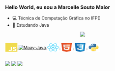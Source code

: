 ### Hello World, eu sou a Marcelle Souto Maior 

- 💻 Técnica de Computação Gráfica no IFPE
- 🔮 Estudando Java

<div align="center">
  <a href="https://github.com/maayq">
  <img height="180em" src="https://github-readme-stats.vercel.app/api?username=maayq&show_icons=true&theme=nightowl&include_all_commits=true&count_private=true"/>
</div>
<div style="display: inline_block"><br>
  <img align="center" alt="Maay-Js" height="30" width="40" src="https://raw.githubusercontent.com/devicons/devicon/master/icons/javascript/javascript-plain.svg">
  <img align="center" alt="Maay-Java" height="30" width="40" src="https://cdn.jsdelivr.net/gh/devicons/devicon/icons/java/java-original.svg" />
  <img align="center" alt="Maay-React" height="30" width="40" src="https://raw.githubusercontent.com/devicons/devicon/master/icons/react/react-original.svg">
  <img align="center" alt="Maay-HTML" height="30" width="40" src="https://raw.githubusercontent.com/devicons/devicon/master/icons/html5/html5-original.svg">
  <img align="center" alt="Maay-CSS" height="30" width="40" src="https://raw.githubusercontent.com/devicons/devicon/master/icons/css3/css3-original.svg">
  <img align="center" alt="Maay-Python" height="30" width="40" src="https://raw.githubusercontent.com/devicons/devicon/master/icons/python/python-original.svg">
  
  ##
  <a href = "mailto:adriannemarcelle17@gmail.com"><img src="https://img.shields.io/badge/-Gmail-%23333?style=for-the-badge&logo=gmail&logoColor=white" target="_blank"></a>
  <a href="https://www.linkedin.com/in/marcelle-souto-maior-553444232" target="_blank"><img src="https://img.shields.io/badge/-LinkedIn-%230077B5?style=for-the-badge&logo=linkedin&logoColor=white" target="_blank"></a> 
  <a href="https://www.instagram.com/maayqs" target="_blank"><img src="https://img.shields.io/badge/-Instagram-%23E4405F?style=for-the-badge&logo=instagram&logoColor=white" target="_blank"></a>
  
